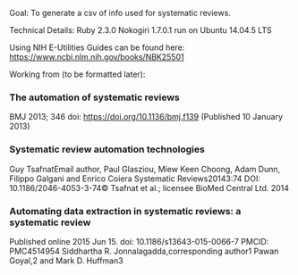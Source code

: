 Goal: To generate a csv of info used for systematic reviews.

Technical Details:
Ruby 2.3.0
Nokogiri 1.7.0.1
run on Ubuntu 14.04.5 LTS

Using NIH E-Utilities
Guides can be found here: https://www.ncbi.nlm.nih.gov/books/NBK25501

Working from (to be formatted later):

### The automation of systematic reviews
BMJ 2013; 346 doi: https://doi.org/10.1136/bmj.f139 (Published 10 January 2013)

### Systematic review automation technologies
Guy TsafnatEmail author, Paul Glasziou, Miew Keen Choong, Adam Dunn, Filippo Galgani and Enrico Coiera
Systematic Reviews20143:74
DOI: 10.1186/2046-4053-3-74©  Tsafnat et al.; licensee BioMed Central Ltd. 2014


### Automating data extraction in systematic reviews: a systematic review
Published online 2015 Jun 15. doi:  10.1186/s13643-015-0066-7
PMCID: PMC4514954
Siddhartha R. Jonnalagadda,corresponding author1 Pawan Goyal,2 and Mark D. Huffman3

